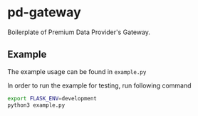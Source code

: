 # pd-gateway

Boilerplate of Premium Data Provider's Gateway.

## Example

The example usage can be found in `example.py`

In order to run the example for testing, run following command

```sh
export FLASK_ENV=development
python3 example.py
```
